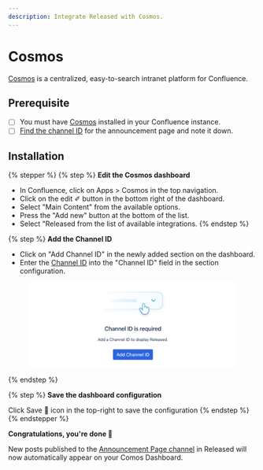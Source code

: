 ```yaml
---
description: Integrate Released with Cosmos.
---
```


# Cosmos

[Cosmos](https://marketplace.atlassian.com/apps/1230540/cosmos-intranet-for-confluence-free?tab=overview\&hosting=cloud) is a centralized, easy-to-search intranet platform for Confluence.

## Prerequisite&#x20;

* [ ] You must have [Cosmos](https://marketplace.atlassian.com/apps/1230540/cosmos-intranet-for-confluence-free?tab=overview\&hosting=cloud) installed in your Confluence instance.&#x20;
* [ ] [Find the channel ID](../../resources/how-tos/finding-the-channel-id.md) for the announcement page and note it down.&#x20;

## Installation

{% stepper %}
{% step %}
**Edit the Cosmos dashboard**

* In Confluence, click on Apps > Cosmos in the top navigation.&#x20;
* Click on the edit ✐ button in the bottom right of the dashboard.&#x20;
* Select "Main Content" from the available options.
* Press the "Add new" button at the bottom of the list. &#x20;
* Select "Released from the list of available integrations.&#x20;
{% endstep %}

{% step %}
**Add the Channel ID**

* Click on "Add Channel ID" in the newly added section on the dashboard.
* Enter the [Channel ID](../../resources/how-tos/finding-the-channel-id.md) into the "Channel ID" field in the section configuration.&#x20;

<figure><img src="../../.gitbook/assets/image (2) (1).png" alt=""><figcaption></figcaption></figure>
{% endstep %}

{% step %}
**Save the dashboard configuration**

Click Save 💾 icon in the top-right to save the configuration
{% endstep %}
{% endstepper %}

**Congratulations, you're done 🎉**

New posts published to the [Announcement Page channel](../changelog/publishing.md#announcement-page) in Released will now automatically appear on your Comos Dashboard.&#x20;
